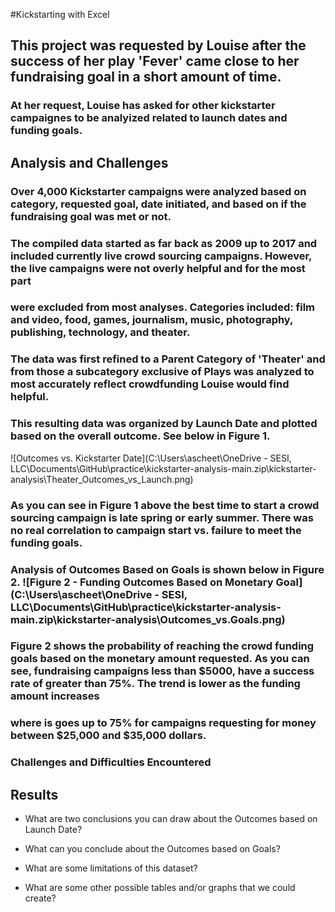 #Kickstarting with Excel

## This project was requested by Louise after the success of her play 'Fever' came close to her fundraising goal in a short amount of time.

###  At her request, Louise has asked for other kickstarter campaignes to be analyized related to launch dates and funding goals.

## Analysis and Challenges

### Over 4,000 Kickstarter campaigns were analyzed based on category, requested goal, date initiated, and based on if the fundraising goal was met or not.
### The compiled data started as far back as 2009 up to 2017 and included currently live crowd sourcing campaigns. However, the live campaigns were not overly helpful and for the most part
### were excluded from most analyses.  Categories included: film and video, food, games, journalism, music, photography, publishing, technology, and theater.

### The data was first refined to a Parent Category of 'Theater' and from those a subcategory exclusive of Plays was analyzed to most accurately reflect crowdfunding Louise would find helpful.
### This resulting data was organized by Launch Date and plotted based on the overall outcome.  See below in Figure 1.
![Outcomes vs. Kickstarter Date](C:\Users\ascheet\OneDrive - SESI, LLC\Documents\GitHub\practice\kickstarter-analysis-main.zip\kickstarter-analysis\Theater_Outcomes_vs_Launch.png)
### As you can see in Figure 1 above the best time to start a crowd sourcing campaign is late spring or early summer.  There was no real correlation to campaign start vs. failure to meet the funding goals.



### Analysis of Outcomes Based on Goals is shown below in Figure 2. ![Figure 2 - Funding Outcomes Based on Monetary Goal](C:\Users\ascheet\OneDrive - SESI, LLC\Documents\GitHub\practice\kickstarter-analysis-main.zip\kickstarter-analysis\Outcomes_vs.Goals.png)
### Figure 2 shows the probability of reaching the crowd funding goals based on the monetary amount requested.  As you can see, fundraising campaigns less than $5000, have a success rate of greater than 75%.  The trend is lower as the funding amount increases
### where is goes up to 75% for campaigns requesting for money between $25,000 and $35,000 dollars.

### Challenges and Difficulties Encountered

## Results

- What are two conclusions you can draw about the Outcomes based on Launch Date?

- What can you conclude about the Outcomes based on Goals?

- What are some limitations of this dataset?

- What are some other possible tables and/or graphs that we could create?
